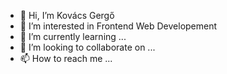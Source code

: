 - 👋 Hi, I’m Kovács Gergő
- 👀 I’m interested in Frontend Web Developement
- 🌱 I’m currently learning ...
- 💞️ I’m looking to collaborate on ...
- 📫 How to reach me ...

<!---
kgeri11/kgeri11 is a ✨ special ✨ repository because its `README.md` (this file) appears on your GitHub profile.
You can click the Preview link to take a look at your changes.
--->
